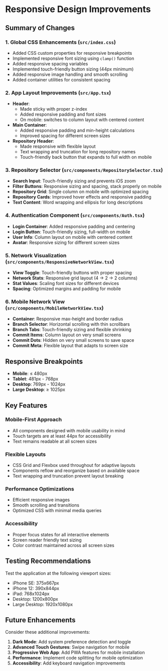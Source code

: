 # Responsive Design Improvements

## Summary of Changes

### 1. Global CSS Enhancements (`src/index.css`)
- Added CSS custom properties for responsive breakpoints
- Implemented responsive font sizing using `clamp()` function
- Added responsive spacing variables
- Implemented touch-friendly button sizing (44px minimum)
- Added responsive image handling and smooth scrolling
- Added container utilities for consistent spacing

### 2. App Layout Improvements (`src/App.tsx`)
- **Header**: 
  - Made sticky with proper z-index
  - Added responsive padding and font sizes
  - On mobile: switches to column layout with centered content
- **Main Container**: 
  - Added responsive padding and min-height calculations
  - Improved spacing for different screen sizes
- **Repository Header**: 
  - Made responsive with flexible layout
  - Text wrapping and truncation for long repository names
  - Touch-friendly back button that expands to full width on mobile

### 3. Repository Selector (`src/components/RepositorySelector.tsx`)
- **Search Input**: Touch-friendly sizing and prevents iOS zoom
- **Filter Buttons**: Responsive sizing and spacing, stack properly on mobile
- **Repository Grid**: Single column on mobile with optimized spacing
- **Repository Cards**: Improved hover effects and responsive padding
- **Text Content**: Word wrapping and ellipsis for long descriptions

### 4. Authentication Component (`src/components/Auth.tsx`)
- **Login Container**: Added responsive padding and centering
- **Login Button**: Touch-friendly sizing, full-width on mobile
- **User Info**: Column layout on mobile with centered content
- **Avatar**: Responsive sizing for different screen sizes

### 5. Network Visualization (`src/components/ResponsiveNetworkView.tsx`)
- **View Toggle**: Touch-friendly buttons with proper spacing
- **Network Stats**: Responsive grid layout (4 → 2 → 2 columns)
- **Stat Values**: Scaling font sizes for different devices
- **Spacing**: Optimized margins and padding for mobile

### 6. Mobile Network View (`src/components/MobileNetworkView.tsx`)
- **Container**: Responsive max-height and border radius
- **Branch Selector**: Horizontal scrolling with thin scrollbars
- **Branch Tabs**: Touch-friendly sizing and flexible shrinking
- **Commit Items**: Column layout on very small screens
- **Commit Dots**: Hidden on very small screens to save space
- **Commit Meta**: Flexible layout that adapts to screen size

## Responsive Breakpoints

- **Mobile**: ≤ 480px
- **Tablet**: 481px - 768px  
- **Desktop**: 769px - 1024px
- **Large Desktop**: ≥ 1025px

## Key Features

### Mobile-First Approach
- All components designed with mobile usability in mind
- Touch targets are at least 44px for accessibility
- Text remains readable at all screen sizes

### Flexible Layouts
- CSS Grid and Flexbox used throughout for adaptive layouts
- Components reflow and reorganize based on available space
- Text wrapping and truncation prevent layout breaking

### Performance Optimizations
- Efficient responsive images
- Smooth scrolling and transitions
- Optimized CSS with minimal media queries

### Accessibility
- Proper focus states for all interactive elements
- Screen reader friendly text sizing
- Color contrast maintained across all screen sizes

## Testing Recommendations

Test the application at the following viewport sizes:
- iPhone SE: 375x667px
- iPhone 12: 390x844px  
- iPad: 768x1024px
- Desktop: 1200x800px
- Large Desktop: 1920x1080px

## Future Enhancements

Consider these additional improvements:
1. **Dark Mode**: Add system preference detection and toggle
2. **Advanced Touch Gestures**: Swipe navigation for mobile
3. **Progressive Web App**: Add PWA features for mobile installation
4. **Performance**: Implement code splitting for mobile optimization
5. **Accessibility**: Add keyboard navigation improvements